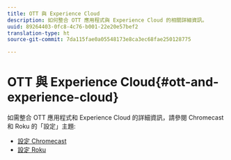 ```yaml
---
title: OTT 與 Experience Cloud
description: 如何整合 OTT 應用程式與 Experience Cloud 的相關詳細資訊。
uuid: 89264403-0fc8-4c76-b001-22e20e57bef2
translation-type: ht
source-git-commit: 7da115fae0a05548173e8ca3ec68fae250128775

---
```



# OTT 與 Experience Cloud{#ott-and-experience-cloud}

如需整合 OTT 應用程式和 Experience Cloud 的詳細資訊，請參閱 Chromecast 和 Roku 的「設定」主題:

* [設定 Chromecast](/help/sdk-implement/setup/set-up-chromecast.md)
* [設定 Roku](/help/sdk-implement/setup/set-up-roku.md)

